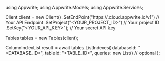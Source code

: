 using Appwrite;
using Appwrite.Models;
using Appwrite.Services;

Client client = new Client()
    .SetEndPoint("https://<REGION>.cloud.appwrite.io/v1") // Your API Endpoint
    .SetProject("<YOUR_PROJECT_ID>") // Your project ID
    .SetKey("<YOUR_API_KEY>"); // Your secret API key

Tables tables = new Tables(client);

ColumnIndexList result = await tables.ListIndexes(
    databaseId: "<DATABASE_ID>",
    tableId: "<TABLE_ID>",
    queries: new List<string>() // optional
);